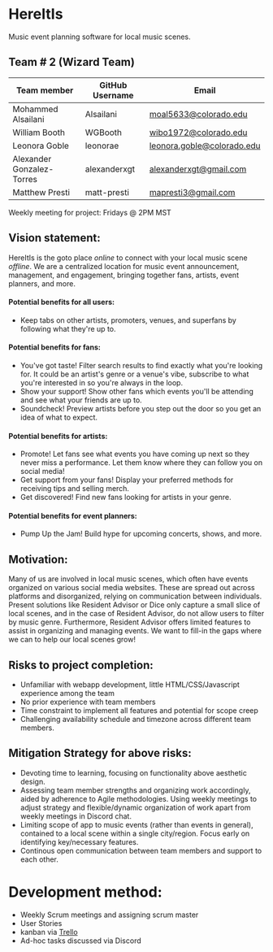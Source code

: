 # HereItIs
Music event planning software for local music scenes.

## Team # 2 (Wizard Team)
| Team member | GitHub Username | Email |
|-|-|-|
Mohammed Alsailani | Alsailani | moal5633@colorado.edu
William Booth| WGBooth | wibo1972@colorado.edu
Leonora Goble | leonorae | leonora.goble@colorado.edu
Alexander Gonzalez-Torres | alexanderxgt | alexanderxgt@gmail.com
Matthew Presti | matt-presti | mapresti3@gmail.com

Weekly meeting for project: 
Fridays @ 2PM MST

## Vision statement:
HereItIs is the goto place _online_ to connect with your local music scene _offline_. We are a centralized location for music event announcement, management, and engagement, bringing together fans, artists, event planners, and more.

#### Potential benefits for all users:
- Keep tabs on other artists, promoters, venues, and superfans by following what they're up to.

#### Potential benefits for fans:
- You've got taste! Filter search results to find exactly what you're looking for. It could be an artist's genre or a venue's vibe, subscribe to what you're interested in so you're always in the loop.
- Show your support! Show other fans which events you'll be attending and see what your friends are up to.
- Soundcheck! Preview artists before you step out the door so you get an idea of what to expect.

#### Potential benefits for artists:
- Promote! Let fans see what events you have coming up next so they never miss a performance. Let them know where they can follow you on social media!
- Get support from your fans! Display your preferred methods for receiving tips and selling merch.
- Get discovered! Find new fans looking for artists in your genre.

#### Potential benefits for event planners:
- Pump Up the Jam! Build hype for upcoming concerts, shows, and more.

## Motivation:
Many of us are involved in local music scenes, which often have events organized on various social media websites. These are spread out across platforms and disorganized, relying on communication between individuals. Present solutions like Resident Advisor or Dice only capture a small slice of local scenes, and in the case of Resident Advisor, do not allow users to filter by music genre. Furthermore, Resident Advisor offers limited features to assist in organizing and managing events. We want to fill-in the gaps where we can to help our local scenes grow! 

## Risks to project completion:
- Unfamiliar with webapp development, little HTML/CSS/Javascript experience among the team
- No prior experience with team members
- Time constraint to implement all features and potential for scope creep
- Challenging availability schedule and timezone across different team members.

## Mitigation Strategy for above risks:
- Devoting time to learning, focusing on functionality above aesthetic design.
- Assessing team member strengths and organizing work accordingly, aided by adherence to Agile methodologies. Using weekly meetings to adjust strategy and flexible/dynamic organization of work apart from weekly meetings in Discord chat.
- Limiting scope of app to music events (rather than events in general), contained to a local scene within a single city/region. Focus early on identifying key/necessary features.
- Continous open communication between team members and support to each other.

# Development method:
- Weekly Scrum meetings and assigning scrum master
- User Stories
- kanban via [Trello](https://trello.com/invite/b/66ee14f2ebb2bed462a868ac/ATTI55abcb1be45640ce0b7573874bbff32f36463F4F/wizardteam)
- Ad-hoc tasks discussed via Discord 



